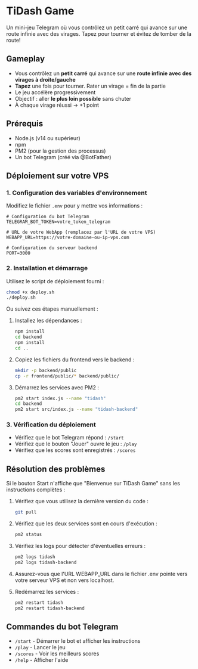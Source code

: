 # TiDash Game

Un mini-jeu Telegram où vous contrôlez un petit carré qui avance sur une route infinie avec des virages. Tapez pour tourner et évitez de tomber de la route!

## Gameplay
- Vous contrôlez un **petit carré** qui avance sur une **route infinie avec des virages à droite/gauche**
- **Tapez** une fois pour tourner. Rater un virage = fin de la partie
- Le jeu accélère progressivement
- Objectif : aller **le plus loin possible** sans chuter
- À chaque virage réussi → +1 point

## Prérequis
- Node.js (v14 ou supérieur)
- npm
- PM2 (pour la gestion des processus)
- Un bot Telegram (créé via @BotFather)

## Déploiement sur votre VPS

### 1. Configuration des variables d'environnement

Modifiez le fichier `.env` pour y mettre vos informations :

```
# Configuration du bot Telegram
TELEGRAM_BOT_TOKEN=votre_token_telegram

# URL de votre WebApp (remplacez par l'URL de votre VPS)
WEBAPP_URL=https://votre-domaine-ou-ip-vps.com

# Configuration du serveur backend
PORT=3000
```

### 2. Installation et démarrage

Utilisez le script de déploiement fourni :

```bash
chmod +x deploy.sh
./deploy.sh
```

Ou suivez ces étapes manuellement :

1. Installez les dépendances :
   ```bash
   npm install
   cd backend
   npm install
   cd ..
   ```

2. Copiez les fichiers du frontend vers le backend :
   ```bash
   mkdir -p backend/public
   cp -r frontend/public/* backend/public/
   ```

3. Démarrez les services avec PM2 :
   ```bash
   pm2 start index.js --name "tidash"
   cd backend
   pm2 start src/index.js --name "tidash-backend"
   ```

### 3. Vérification du déploiement

- Vérifiez que le bot Telegram répond : `/start`
- Vérifiez que le bouton "Jouer" ouvre le jeu : `/play`
- Vérifiez que les scores sont enregistrés : `/scores`

## Résolution des problèmes

Si le bouton Start n'affiche que "Bienvenue sur TiDash Game" sans les instructions complètes :

1. Vérifiez que vous utilisez la dernière version du code :
   ```bash
   git pull
   ```

2. Vérifiez que les deux services sont en cours d'exécution :
   ```bash
   pm2 status
   ```

3. Vérifiez les logs pour détecter d'éventuelles erreurs :
   ```bash
   pm2 logs tidash
   pm2 logs tidash-backend
   ```

4. Assurez-vous que l'URL WEBAPP_URL dans le fichier .env pointe vers votre serveur VPS et non vers localhost.

5. Redémarrez les services :
   ```bash
   pm2 restart tidash
   pm2 restart tidash-backend
   ```

## Commandes du bot Telegram

- `/start` - Démarrer le bot et afficher les instructions
- `/play` - Lancer le jeu
- `/scores` - Voir les meilleurs scores
- `/help` - Afficher l'aide
